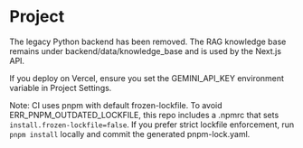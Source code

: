 # Project

The legacy Python backend has been removed. The RAG knowledge base remains under backend/data/knowledge_base and is used by the Next.js API.

If you deploy on Vercel, ensure you set the GEMINI_API_KEY environment variable in Project Settings.

Note: CI uses pnpm with default frozen-lockfile. To avoid ERR_PNPM_OUTDATED_LOCKFILE, this repo includes a .npmrc that sets `install.frozen-lockfile=false`. If you prefer strict lockfile enforcement, run `pnpm install` locally and commit the generated pnpm-lock.yaml.
